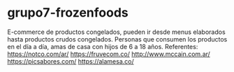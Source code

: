 # grupo7-frozenfoods
E-commerce de productos congelados, pueden ir desde menus elaborados hasta productos crudos congelados.
Personas que consumen los productos en el día a día, amas de casa con hijos de 6 a 18 años.
Referentes:
https://notco.com/ar/
https://fruvecom.co/
http://www.mccain.com.ar/
https://picsabores.com/
https://alamesa.co/
